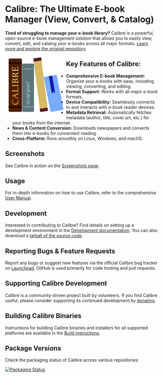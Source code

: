 # Calibre: The Ultimate E-book Manager (View, Convert, & Catalog)

**Tired of struggling to manage your e-book library?** Calibre is a powerful, open-source e-book management solution that allows you to easily view, convert, edit, and catalog your e-books across all major formats.  [Learn more and explore the original repository](https://github.com/kovidgoyal/calibre).

<img align="left" src="https://raw.githubusercontent.com/kovidgoyal/calibre/master/resources/images/lt.png" height="200" width="200"/>

## Key Features of Calibre:

*   **Comprehensive E-book Management:** Organize your e-books with ease, including viewing, converting, and editing.
*   **Format Support:** Works with all major e-book formats.
*   **Device Compatibility:** Seamlessly connects to and interacts with e-book reader devices.
*   **Metadata Retrieval:** Automatically fetches metadata (author, title, cover art, etc.) for your books from the internet.
*   **News & Content Conversion:** Downloads newspapers and converts them into e-books for convenient reading.
*   **Cross-Platform:** Runs smoothly on Linux, Windows, and macOS.

## Screenshots

See Calibre in action on the [Screenshots page](https://calibre-ebook.com/demo).

## Usage

For in-depth information on how to use Calibre, refer to the comprehensive [User Manual](https://manual.calibre-ebook.com).

## Development

Interested in contributing to Calibre? Find details on setting up a development environment in the [Development documentation](https://manual.calibre-ebook.com/develop.html). You can also download a [tarball of the source code](https://calibre-ebook.com/dist/src).

## Reporting Bugs & Feature Requests

Report any bugs or suggest new features via the official Calibre bug tracker on [Launchpad](https://bugs.launchpad.net/calibre).  GitHub is used primarily for code hosting and pull requests.

## Supporting Calibre Development

Calibre is a community-driven project built by volunteers.  If you find Calibre useful, please consider supporting its continued development by [donating](https://calibre-ebook.com/donate).

## Building Calibre Binaries

Instructions for building Calibre binaries and installers for all supported platforms are available in the [Build instructions](bypy/README.rst).

## Package Versions

Check the packaging status of Calibre across various repositories:

[![Packaging Status](https://repology.org/badge/vertical-allrepos/calibre.svg?columns=3&header=calibre)](https://repology.org/project/calibre/versions)
